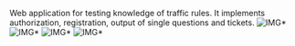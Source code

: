 Web application for testing knowledge of traffic rules. It implements authorization, registration, output of single questions and tickets.
 <picture>
 <img alt="IMG*" src="https://github.com/Username-Loading/App-frontend/assets/62465132/1f0886bb-3a66-4e0a-862d-327c34ce7b49">
</picture>
<picture>
 <img alt="IMG*" src="https://github.com/Username-Loading/App-frontend/assets/62465132/d25597bf-c829-4ac8-82b1-9c73c5e534c1">
</picture>
<picture>
 <img alt="IMG*" src="https://github.com/Username-Loading/App-frontend/assets/62465132/d912494b-c67f-4493-bca1-78d7b3b3d6f0">
</picture>
<picture>
 <img alt="IMG*" src="https://github.com/Username-Loading/App-frontend/assets/62465132/a834660a-cf9b-4414-a647-b390911da6a1">
</picture>





















